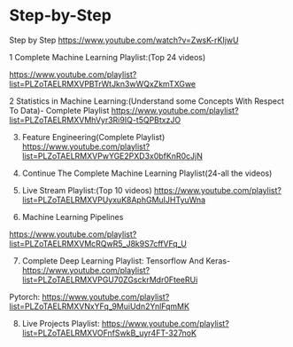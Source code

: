 # Step-by-Step
Step by Step 
https://www.youtube.com/watch?v=ZwsK-rKIjwU

1  Complete Machine Learning Playlist:(Top 24 videos)

https://www.youtube.com/playlist?list=PLZoTAELRMXVPBTrWtJkn3wWQxZkmTXGwe

2  Statistics in Machine Learning:(Understand some Concepts With Respect To Data)- Complete Playlist
https://www.youtube.com/playlist?list=PLZoTAELRMXVMhVyr3Ri9IQ-t5QPBtxzJO

3. Feature Engineering(Complete Playlist)
https://www.youtube.com/playlist?list=PLZoTAELRMXVPwYGE2PXD3x0bfKnR0cJjN

4. Continue The Complete Machine Learning Playlist(24-all the videos)

5. Live Stream Playlist:(Top 10 videos)
https://www.youtube.com/playlist?list=PLZoTAELRMXVPUyxuK8AphGMuIJHTyuWna

6. Machine Learning Pipelines

https://www.youtube.com/playlist?list=PLZoTAELRMXVMcRQwR5_J8k9S7cffVFq_U

7. Complete Deep Learning Playlist:
Tensorflow And Keras-https://www.youtube.com/playlist?list=PLZoTAELRMXVPGU70ZGsckrMdr0FteeRUi

Pytorch: https://www.youtube.com/playlist?list=PLZoTAELRMXVNxYFq_9MuiUdn2YnlFqmMK

8.  Live Projects Playlist:
https://www.youtube.com/playlist?list=PLZoTAELRMXVOFnfSwkB_uyr4FT-327noK
